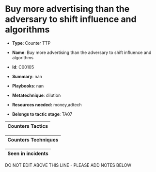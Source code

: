 # Buy more advertising than the adversary to shift influence and algorithms

* **Type**: Counter TTP

* **Name**: Buy more advertising than the adversary to shift influence and algorithms

* **Id**: C00105

* **Summary**: nan

* **Playbooks**: nan

* **Metatechnique**: dilution

* **Resources needed:** money,adtech

* **Belongs to tactic stage**: TA07


| Counters Tactics |
| ---------------- |



| Counters Techniques |
| ------------------- |



| Seen in incidents |
| ----------------- |

DO NOT EDIT ABOVE THIS LINE - PLEASE ADD NOTES BELOW